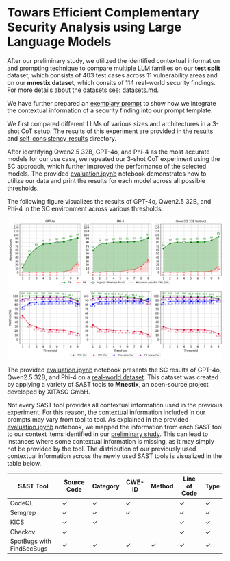# Towars Efficient Complementary Security Analysis using Large Language Models

After our preliminary study, we utilized the identified contextual information and prompting technique to compare multiple LLM families on our **test split** dataset, which consists of 403 test cases across 11 vulnerability areas and on our **mnestix dataset**, which consits of 114 real-world security findings. For more details about the datasets see: [datasets.md](../../DATASETS.md).

We have further prepared an [exemplary prompt](./exemplary_prompt.py) to show how we integrate the contextual information of a security finding into our prompt template.

We first compared different LLMs of various sizes and architectures in a 3-shot CoT setup. The results of this experiment are provided in the [results](./results/) and [self_consistency_results](./self_consistency_results/) directory.

After identifying Qwen2.5 32B, GPT-4o, and Phi-4 as the most accurate models for our use case, we repeated our 3-shot CoT experiment using the SC approach, which further improved the performance of the selected models. The provided [evaluation.ipynb](evaluation.ipynb) notebook demonstrates how to utilize our data and print the results for each model across all possible thresholds.

The following figure visualizes the results of GPT-4o, Qwen2.5 32B, and Phi-4 in the SC environment across various thresholds.

![results](self_consistency_metrics_over_thresholds.png)

The provided [evaluation.ipynb](evaluation.ipynb) notebook presents the SC results of GPT-4o, Qwen2.5 32B, and Phi-4 on a [real-world dataset](../../DATASETS.md). This dataset was created by applying a variety of SAST tools to **Mnestix**, an open-source project developed by XITASO GmbH.

Not every SAST tool provides all contextual information used in the previous experiment. For this reason, the contextual information included in our prompts may vary from tool to tool. As explained in the provided [evaluation.ipynb](evaluation.ipynb) notebook, we mapped the information from each SAST tool to our context items identified in our [preliminary study](../preliminary_study/contextual_information_experiment/README.md). This can lead to instances where some contextual information is missing, as it may simply not be provided by the tool. The distribution of our previously used contextual information across the newly used SAST tools is visualized in the table below.

| SAST Tool                 | Source Code | Category | CWE-ID | Method | Line of Code | Type |
| ------------------------- | ----------- | -------- | ------ | ------ | ------------ | ---- |
| CodeQL                    | ✓           | ✓        | ✓      |        | ✓            | ✓    |
| Semgrep                   | ✓           | ✓        | ✓      |        | ✓            | ✓    |
| KICS                      | ✓           | ✓        |        |        | ✓            | ✓    |
| Checkov                   | ✓           |          |        |        | ✓            | ✓    |
| SpotBugs with FindSecBugs | ✓           | ✓        | ✓      | ✓      | ✓            | ✓    |
